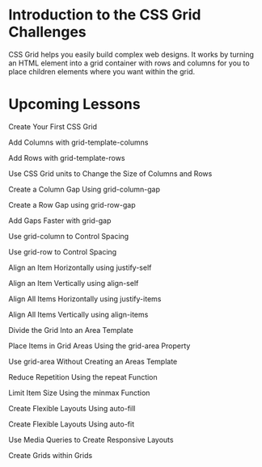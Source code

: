 # Introduction to the CSS Grid Challenges #

CSS Grid helps you easily build complex web designs. It works by turning an HTML element into a grid container with rows and columns for you to place children elements where you want within the grid.

# Upcoming Lessons #

Create Your First CSS Grid

Add Columns with grid-template-columns

Add Rows with grid-template-rows

Use CSS Grid units to Change the Size of Columns and Rows

Create a Column Gap Using grid-column-gap

Create a Row Gap using grid-row-gap

Add Gaps Faster with grid-gap

Use grid-column to Control Spacing

Use grid-row to Control Spacing

Align an Item Horizontally using justify-self

Align an Item Vertically using align-self

Align All Items Horizontally using justify-items

Align All Items Vertically using align-items

Divide the Grid Into an Area Template

Place Items in Grid Areas Using the grid-area Property

Use grid-area Without Creating an Areas Template

Reduce Repetition Using the repeat Function

Limit Item Size Using the minmax Function

Create Flexible Layouts Using auto-fill

Create Flexible Layouts Using auto-fit

Use Media Queries to Create Responsive Layouts

Create Grids within Grids